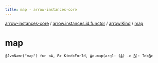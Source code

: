 ```yaml
---
title: map - arrow-instances-core
---
```


[arrow-instances-core](../../index.html) / [arrow.instances.id.functor](../index.html) / [arrow.Kind](index.html) / [map](./map.html)

# map

`@JvmName("map") fun <A, B> Kind<ForId, `[`A`](map.html#A)`>.map(arg1: (`[`A`](map.html#A)`) -> `[`B`](map.html#B)`): Id<`[`B`](map.html#B)`>`